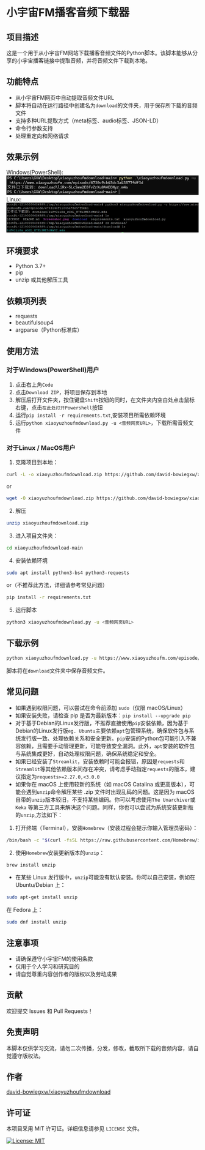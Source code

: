 # 小宇宙FM播客音频下载器

## 项目描述

这是一个用于从小宇宙FM网站下载播客音频文件的Python脚本。该脚本能够从分享的小宇宙播客链接中提取音频，并将音频文件下载到本地。

## 功能特点

- 从小宇宙FM网页中自动提取音频文件URL
- 脚本将自动在运行路径中创建名为`download`的文件夹，用于保存所下载的音频文件
- 支持多种URL提取方式（meta标签、audio标签、JSON-LD）
- 命令行参数支持
- 处理重定向和网络请求

## 效果示例

Windows(PowerShell):
![Screenshot1](Screenshot_PowerShell.png)
Linux:
![Screenshot2](Screenshot_Linux.png)

## 环境要求

- Python 3.7+
- pip
- unzip 或其他解压工具

## 依赖项列表

- requests
- beautifulsoup4
- argparse（Python标准库）

## 使用方法

### 对于Windows(PowerShell)用户

1. 点击右上角`Code`
2. 点击`Download ZIP`，将项目保存到本地
3. 解压后打开文件夹，按住键盘`Shift`按钮的同时，在文件夹内空白处点击鼠标右键，点击`在此处打开Powershell`按钮
4. 运行`pip install -r requirements.txt`,安装项目所需依赖环境
5. 运行`python xiaoyuzhoufmdownload.py -u <音频网页URL>`，下载所需音频文件

### 对于Linux / MacOS用户

1. 克隆项目到本地：
```bash
curl -L -o xiaoyuzhoufmdownload.zip https://github.com/david-bowiegxw/xiaoyuzhoufmdownload/archive/refs/heads/main.zip
```
or
```bash
wget -O xiaoyuzhoufmdownload.zip https://github.com/david-bowiegxw/xiaoyuzhoufmdownload/archive/refs/heads/main.zip
```

2. 解压
```bash
unzip xiaoyuzhoufmdownload.zip
```

3. 进入项目文件夹：
```bash
cd xiaoyuzhoufmdownload-main
```
4. 安装依赖环境
```bash
sudo apt install python3-bs4 python3-requests
```
or（不推荐此方法，详细请参考常见问题）
```bash
pip install -r requirements.txt
```
5. 运行脚本
```bash
python3 xiaoyuzhoufmdownload.py -u <音频网页URL>
```

## 下载示例

```bash
python xiaoyuzhoufmdownload.py -u https://www.xiaoyuzhoufm.com/episode/6740632c8d1233fb0d3a9cea
```

脚本将在`download`文件夹中保存音频文件。

## 常见问题

- 如果遇到权限问题，可以尝试在命令前添加 `sudo`（仅限 macOS/Linux）
- 如果安装失败，请检查 pip 是否为最新版本：`pip install --upgrade pip`
- 对于基于Debian的Linux发行版，不推荐直接使用`pip`安装依赖，因为基于Debian的Linux发行版`eg. Ubuntu`主要依赖`apt`包管理系统，确保软件包与系统发行版一致、处理依赖关系和安全更新。`pip`安装的Python包可能引入不兼容依赖，且需要手动管理更新，可能导致安全漏洞。此外，`apt`安装的软件包与系统集成更好，自动处理权限问题，确保系统稳定和安全。
- 如果已经安装了`Streamlit`，安装依赖时可能会报错，原因是`requests`和`Streamlit`等其他依赖版本间存在冲突，请考虑手动指定`requests`的版本，建议指定为`requests>=2.27.0,<3.0.0`
- 如果你在 macOS 上使用较新的系统（如 macOS Catalina 或更高版本），可能会遇到`unzip`命令解压某些 .zip 文件时出现乱码的问题。这是因为 macOS 自带的`unzip`版本较旧，不支持某些编码。你可以考虑使用`The Unarchiver`或`Keka` 等第三方工具来解决这个问题。同样，你也可以尝试为系统安装更新版的`unzip`,方法如下：
1. 打开终端（Terminal），安装`Homebrew`（安装过程会提示你输入管理员密码）：
```bash
/bin/bash -c "$(curl -fsSL https://raw.githubusercontent.com/Homebrew/install/HEAD/install.sh)"
```
2. 使用`Homebrew`安装更新版本的`unzip`：
```bash
brew install unzip
```

- 在某些 Linux 发行版中，`unzip`可能没有默认安装。你可以自己安装，例如在 Ubuntu/Debian 上：

```bash
sudo apt-get install unzip
```
在 Fedora 上：
```bash
sudo dnf install unzip
```

## 注意事项

- 请确保遵守小宇宙FM的使用条款
- 仅用于个人学习和研究目的
- 请自觉尊重内容创作者的版权以及劳动成果

## 贡献

欢迎提交 Issues 和 Pull Requests！

## 免责声明

本脚本仅供学习交流，请勿二次传播，分发，修改，截取所下载的音频内容，请自觉遵守版权法。

## 作者

[david-bowiegxw/xiaoyuzhoufmdownload](https://github.com/david-bowiegxw/xiaoyuzhoufmdownload)

## 许可证

本项目采用 MIT 许可证。详细信息请参见 `LICENSE` 文件。

[![License: MIT](https://img.shields.io/badge/License-MIT-yellow.svg)](https://opensource.org/licenses/MIT)
